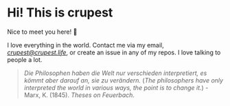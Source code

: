 # Hi! This is **crupest**

Nice to meet you here! 🤗

I love everything in the world. Contact me via my email, *<crupest@crupest.life>*, or create an issue in any of my repos. I love talking to people a lot.

> *Die Philosophen haben die Welt nur verschieden interpretiert, es kömmt aber darauf an, sie zu verändern.*
(*The philosophers have only interpreted the world in various ways, the point is to change it.*)
\- Marx, K. (1845). *Theses on Feuerbach*.
